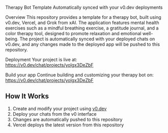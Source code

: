 Therapy Bot Template
Automatically synced with your v0.dev deployments

Overview
This repository provides a template for a therapy bot, built using v0.dev, Vercel, and Grok from xAI. The application features mental health exercises such as a mindful breathing exercise, a gratitude journal, and a color therapy tool, designed to promote relaxation and emotional well-being. The project is automatically synced with your deployed chats on v0.dev, and any changes made to the deployed app will be pushed to this repository.

Deployment
Your project is live at:
https://v0.dev/chat/projects/yolgx3DeZbF

Build your app
Continue building and customizing your therapy bot on:
https://v0.dev/chat/projects/yolgx3DeZbF


## How It Works

1. Create and modify your project using [v0.dev](https://v0.dev)
2. Deploy your chats from the v0 interface
3. Changes are automatically pushed to this repository
4. Vercel deploys the latest version from this repository
